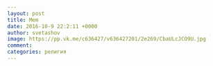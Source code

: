 ```yaml
--- 
layout: post 
title: Mem 
date: 2016-10-9 22:2:11 +0000 
author: svetashov 
image: https://pp.vk.me/c636427/v636427201/2e269/CbaULcJCO9U.jpg
comment: 
categories: религия
---
```

